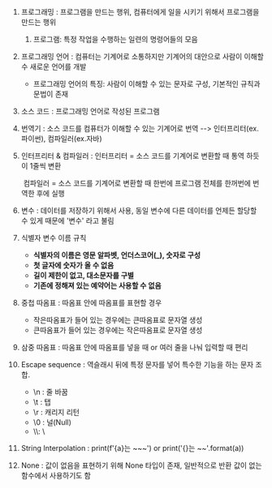 1. 프로그래밍 : 프로그램을 만드는 행위, 컴퓨터에게 일을 시키기 위해서 프로그램을 만드는 행위

   1. 프로그램: 특정 작업을 수행하는 일련의 명령어들의 모음

2. 프로그래밍 언어 : 컴퓨터는 기계어로 소통하지만 기계어의 대안으로 사람이 이해할 수 새로운 언어를 개발

   - 프로그래밍 언어의 특징: 사람이 이해할 수 있는 문자로 구성, 기본적인 규칙과 문법이 존재

3. 소스 코드 : 프로그래밍 언어로 작성된 프로그램

4. 번역기 : 소스 코드를 컴퓨터가 이해할 수 있는 기계어로 번역 --> 인터프리터(ex.파이썬), 컴파일러(ex.자바)  

5. 인터프리터 & 컴파일러 : 인터프리터 = 소스 코드를 기계어로 변환할 때 통역 하듯이 1줄씩 변환

   ​								 컴파일러 = 소스 코드를 기계어로 변환할 때 한번에 프로그램 전체를 한꺼번에 번역한 후에 실행

6. 변수 : 데이터를 저장하기 위해서 사용, 동일 변수에 다른 데이터를 언제든 할당할 수 있게 때문에 '변수' 라고 불림

7. 식별자 변수 이름 규칙 

   - __식별자의 이름은 영문 알파벳, 언더스코어(_), 숫자로 구성__
   - __첫 글자에 숫자가 올 수 없음__
   - __길이 제한이 없고, 대소문자를 구별__
   - __기존에 정해져 있는 예약어는 사용할 수 없음__

8. 중첩 따옴표 : 따옴표 안에 따옴표를 표현할 경우

   - 작은따옴표가 들어 있는 경우에는 큰따옴표로 문자열 생성
   - 큰따옴표가 들어 있는 경우에는 작은따옴표로 문자열 생성

9. 삼중 따옴표 : 따옴표 안에 따옴표를 넣을 때 or 여러 줄을 나눠 입력할 때 편리

10. Escape sequence : 역슬래시 뒤에 특정 문자를 넣어 특수한 기능을 하는 문자 조합.

    - \n : 줄 바꿈
    - \t : 탭
    - \r : 캐리지 리턴
    - \0 : 널(Null)
    - \\\\: \

11. String Interpolation : print(f'{a}는 ~~~') or print('{}는 ~~'.format(a))

12. None : 값이 없음을 표현하기 위해 None 타입이 존재, 일반적으로 반환 값이 없는 함수에서 사용하기도 함